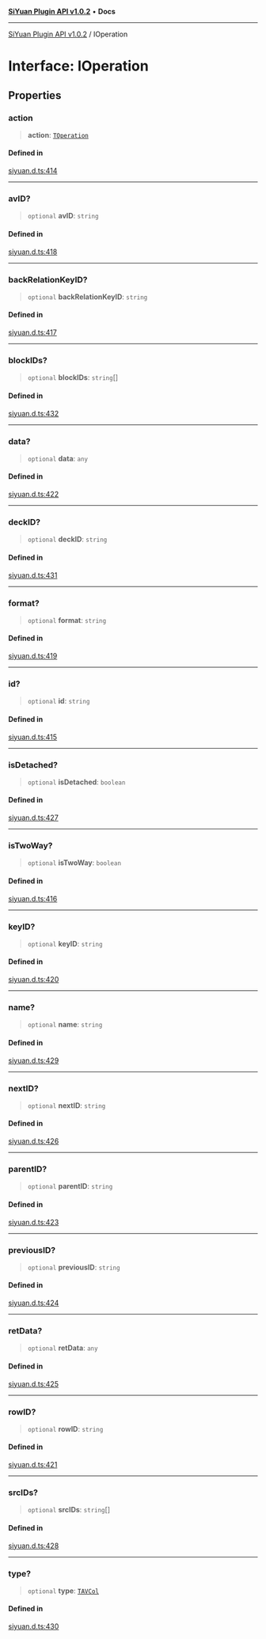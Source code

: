 [**SiYuan Plugin API v1.0.2**](../README.md) • **Docs**

---

[SiYuan Plugin API v1.0.2](../README.md) / IOperation

# Interface: IOperation

## Properties

### action

> **action**: [`TOperation`](../type-aliases/TOperation.md)

#### Defined in

[siyuan.d.ts:414](https://github.com/siyuan-note/petal/tree/main/siyuan.d.ts#L414)

---

### avID?

> `optional` **avID**: `string`

#### Defined in

[siyuan.d.ts:418](https://github.com/siyuan-note/petal/tree/main/siyuan.d.ts#L418)

---

### backRelationKeyID?

> `optional` **backRelationKeyID**: `string`

#### Defined in

[siyuan.d.ts:417](https://github.com/siyuan-note/petal/tree/main/siyuan.d.ts#L417)

---

### blockIDs?

> `optional` **blockIDs**: `string`[]

#### Defined in

[siyuan.d.ts:432](https://github.com/siyuan-note/petal/tree/main/siyuan.d.ts#L432)

---

### data?

> `optional` **data**: `any`

#### Defined in

[siyuan.d.ts:422](https://github.com/siyuan-note/petal/tree/main/siyuan.d.ts#L422)

---

### deckID?

> `optional` **deckID**: `string`

#### Defined in

[siyuan.d.ts:431](https://github.com/siyuan-note/petal/tree/main/siyuan.d.ts#L431)

---

### format?

> `optional` **format**: `string`

#### Defined in

[siyuan.d.ts:419](https://github.com/siyuan-note/petal/tree/main/siyuan.d.ts#L419)

---

### id?

> `optional` **id**: `string`

#### Defined in

[siyuan.d.ts:415](https://github.com/siyuan-note/petal/tree/main/siyuan.d.ts#L415)

---

### isDetached?

> `optional` **isDetached**: `boolean`

#### Defined in

[siyuan.d.ts:427](https://github.com/siyuan-note/petal/tree/main/siyuan.d.ts#L427)

---

### isTwoWay?

> `optional` **isTwoWay**: `boolean`

#### Defined in

[siyuan.d.ts:416](https://github.com/siyuan-note/petal/tree/main/siyuan.d.ts#L416)

---

### keyID?

> `optional` **keyID**: `string`

#### Defined in

[siyuan.d.ts:420](https://github.com/siyuan-note/petal/tree/main/siyuan.d.ts#L420)

---

### name?

> `optional` **name**: `string`

#### Defined in

[siyuan.d.ts:429](https://github.com/siyuan-note/petal/tree/main/siyuan.d.ts#L429)

---

### nextID?

> `optional` **nextID**: `string`

#### Defined in

[siyuan.d.ts:426](https://github.com/siyuan-note/petal/tree/main/siyuan.d.ts#L426)

---

### parentID?

> `optional` **parentID**: `string`

#### Defined in

[siyuan.d.ts:423](https://github.com/siyuan-note/petal/tree/main/siyuan.d.ts#L423)

---

### previousID?

> `optional` **previousID**: `string`

#### Defined in

[siyuan.d.ts:424](https://github.com/siyuan-note/petal/tree/main/siyuan.d.ts#L424)

---

### retData?

> `optional` **retData**: `any`

#### Defined in

[siyuan.d.ts:425](https://github.com/siyuan-note/petal/tree/main/siyuan.d.ts#L425)

---

### rowID?

> `optional` **rowID**: `string`

#### Defined in

[siyuan.d.ts:421](https://github.com/siyuan-note/petal/tree/main/siyuan.d.ts#L421)

---

### srcIDs?

> `optional` **srcIDs**: `string`[]

#### Defined in

[siyuan.d.ts:428](https://github.com/siyuan-note/petal/tree/main/siyuan.d.ts#L428)

---

### type?

> `optional` **type**: [`TAVCol`](../type-aliases/TAVCol.md)

#### Defined in

[siyuan.d.ts:430](https://github.com/siyuan-note/petal/tree/main/siyuan.d.ts#L430)
